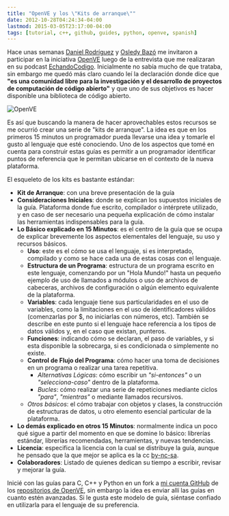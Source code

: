 ```yaml
---
title: "OpenVE y los \"Kits de arranque\""
date: 2012-10-28T04:24:34-04:00
lastmod: 2015-03-05T23:17:00-04:00
tags: [tutorial, c++, github, guides, python, openve, spanish]
---
```


Hace unas semanas [Daniel Rodríguez](http://sadasant.com/) y [Osledy
Bazó](http://osledybazo.com/) me invitaron a participar en la iniciativa
[OpenVE](http://openve.github.com/) luego de la entrevista que me
realizaran en su podcast [EchandoCodigo](http://echandocodigo.com/).
Inicialmente no sabía mucho de que trataba, sin embargo me quedó más
claro cuando leí la declaración donde dice que **"es una comunidad libre
para la investigación y el desarrollo de proyectos de computación de
código abierto"** y que uno de sus objetivos es hacer disponible una
biblioteca de código abierto.

<!--more-->

![OpenVE](/images/openve_logo-300x300.jpeg)

Es así que buscando la manera de hacer aprovechables estos recursos se
me ocurrió crear una serie de "kits de arranque". La idea es que en los
primeros 15 minutos un programador pueda llevarse una idea y tomarle el
gusto al lenguaje que esté conociendo. Uno de los aspectos que tomé en
cuenta para construir estas guías es permitir a un programador
identificar puntos de referencia que le permitan ubicarse en el contexto
de la nueva plataforma.

El esqueleto de los kits es bastante estándar:

-   **Kit de Arranque**: con una breve presentación de la guía
-   **Consideraciones Iniciales**: donde se explican los supuestos
    iniciales de la guía. Plataforma donde fue escrito, compilador o
    intérprete utilizado, y en caso de ser necesario una pequeña
    explicación de cómo instalar las herramientas indispensables para
    la guía.
-   **Lo Básico explicado en 15 Minutos**: es el centro de la guía que se
    ocupa de explicar brevemente los aspectos elementales del lenguaje,
    su uso y recursos básicos.
    -   **Uso**: este es el cómo se usa el lenguaje, si es interpretado,
        compilado y como se hace cada una de estas cosas con
        el lenguaje.
    -   **Estructura de un Programa**: estructura de un programa escrito
        en este lenguaje, comenzando por un "Hola Mundo!" hasta un
        pequeño ejemplo de uso de llamados a módulos o uso de archivos
        de cabeceras, archivos de configuración o algún elemento
        equivalente de la plataforma.
    -   **Variables**: cada lenguaje tiene sus particularidades en el uso
        de variables, como la limitaciones en el uso de identificadores
        válidos (comenzarlas por \$, no iniciarlas con números, etc).
        También se describe en este punto si el lenguaje hace referencia
        a los tipos de datos válidos y, en el caso que
        existan, punteros.
    -   **Funciones**: indicando cómo se declaran, el paso de variables, y
        si esta disponible la sobrecarga, si es condicionada o
        simplemente no existe.
    -   **Control de Flujo del Programa**: cómo hacer una toma de
        decisiones en un programa o realizar una tarea repetitiva.
        -   *Alternativas Lógicas*: cómo escribir un *"si-entonces"* o
            un *"selecciona-caso"* dentro de la plataforma.
        -   *Bucles*: cómo realizar una serie de repeticiones mediante
            ciclos *"para"*, *"mientras"* o mediante
            llamados recursivos.
    -   *Otros básicos*: el cómo trabajar con objetos y clases, la
        construcción de estructuras de datos, u otro elemento esencial
        particular de la plataforma.
-   **Lo demás explicado en otros 15 Minutos**: normalmente indica un poco
    qué sigue a partir del momento en que se domine lo básico: librerías
    estándar, librerías recomendadas, herramientas, y nuevas tendencias.
-   **Licencia**: especifica la licencia con la cual se distribuye la
    guía, aunque he pensado que la que mejor se aplica es la cc
    [by-nc-sa](http://creativecommons.org/licenses/by-nc-sa/3.0/).
-   **Colaboradores**: Listado de quienes dedican su tiempo a escribir,
    revisar y mejorar la guía.

Inicié con las guías para C, C++ y Python en un fork a [mi cuenta
GitHub](http://github.com/atmantree) de los [repositorios de
OpenVE](https://github.com/openve), sin embargo la idea es enviar allí
las guías en cuanto estén avanzadas. Si le gusta este modelo de guía,
siéntase confiado en utilizarla para el lenguaje de su preferencia.
